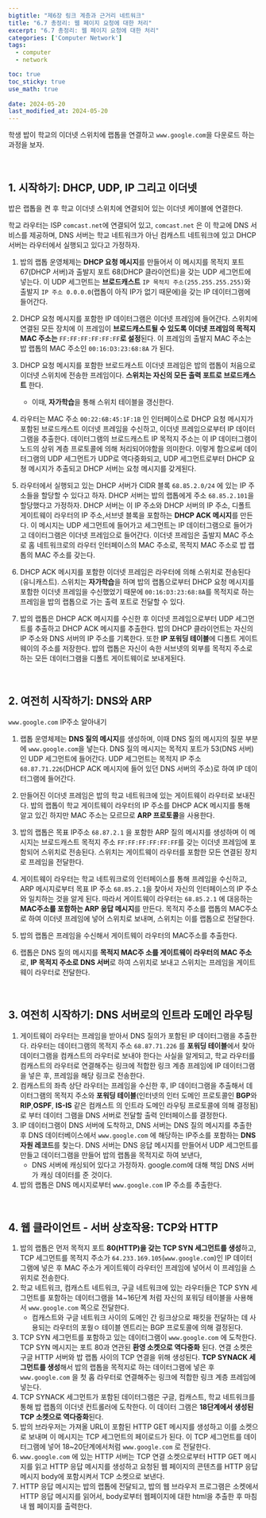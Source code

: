 ```yaml
---
bigtitle: "제6장 링크 계층과 근거리 네트워크"
title: "6.7 총정리: 웹 페이지 요청에 대한 처리"
excerpt: "6.7 총정리: 웹 페이지 요청에 대한 처리"
categories: ['Computer Network']
tags:
  - computer
  - network

toc: true
toc_sticky: true
use_math: true
 
date: 2024-05-20
last_modified_at: 2024-05-20
---
```

학생 밥이 학교의 이더넷 스위치에 랩톱을 연결하고 `www.google.com`을 다운로드 하는 과정을 보자.

<br/>

## 1. 시작하기: DHCP, UDP, IP 그리고 이더넷

밥은 랩톱을 켠 후 학교 이더넷 스위치에 연결되어 있는 이더넷 케이블에 연결한다.

학교 라우터는 ISP `comcast.net`에 연결되어 있고, `comcast.net` 은 이 학교에 DNS 서비스를 제공하며, DNS 서버는 학교 네트워크가 아닌 컴캐스트 네트워크에 있고 DHCP 서버는 라우터에서 실행되고 있다고 가정하자.

1. 밥의 랩톱 운영체제는 **DHCP 요청 메시지**를 만들어서 이 메시지를 목적지 포트 67(DHCP 서버)과 출발지 포트 68(DHCP 클라이언트)을 갖는 UDP 세그먼트에 넣는다.
   이 UDP 세그먼트는 **브로드캐스트** `IP 목적지 주소(255.255.255.255)`와 출발지 `IP 주소 0.0.0.0`(랩톱이 아직 IP가 없기 때문에)을 갖는 IP 데이터그램에 들어간다.

2. DHCP 요청 메시지를 포함한 IP 데이터그램은 이더넷 프레임에 들어간다.
   스위치에 연결된 모든 장치에 이 프레임이 **브로드캐스트될 수 있도록 이더넷 프레임의 목적지 MAC 주소는** `FF:FF:FF:FF:FF:FF`**로 설정**된다.
   이 프레임의 출발지 MAC 주소는 밥 랩톱의 MAC 주소인 `00:16:D3:23:68:8A` 가 된다.

3. DHCP 요청 메시지를 포함한 브로드캐스트 이더넷 프레임은 밥의 랩톱이 처음으로 이더넷 스위치에 전송한 프레임이다. **스위치는 자신의 모든 출력 포트로 브로드캐스트** 한다.
    - 이때, **자가학습**을 통해 스위치 테이블을 갱신한다.
4. 라우터는 MAC 주소 `00:22:6B:45:1F:1B` 인 인터페이스로 DHCP 요청 메시지가 포함된 브로드캐스트 이더넷 프레임을 수신하고, 이더넷 프레임으로부터 IP 데이터그램을 추출한다.
   데이터그램의 브로드캐스트 IP 목적지 주소는 이 IP 데이터그램이 노드의 상위 계층 프로토콜에 의해 처리되어야함을 의미한다.
   이렇게 함으로써 데이터그램의 UDP 세그먼트가 UDP로 역다중화되고, UDP 세그먼트로부터 DHCP 요쳥 메시지가 추출되고 DHCP 서버는 요청 메시지를 갖게된다.

5. 라우터에서 실행되고 있는 DHCP 서버가 CIDR 블록 `68.85.2.0/24` 에 있는 IP 주소들을 할당할 수 있다고 하자.
   DHCP 서버는 밥의 랩톱에게 주소 `68.85.2.101`을 할당했다고 가정하자.
   DHCP 서버는 이 IP 주소와 DHCP 서버의 IP 주소, 디폴트 게이트웨이 라우터의 IP 주소,서브넷 블록을 포함하는 **DHCP ACK 메시지**를 만든다.
   이 메시지는 UDP 세그먼트에 들어가고 세그먼트는 IP 데이터그램으로 들어가고 데이터그램은 이더넷 프레임으로 들어간다.
   이더넷 프레임은 출발지 MAC 주소로 홈 네트워크로의 라우터 인터페이스의 MAC 주소로, 목적지 MAC 주소로 밥 랩톱의 MAC 주소를 갖는다.

6. DHCP ACK 메시지를 포함한 이더넷 프레임은 라우터에 의해 스위치로 전송된다(유니캐스트).
   스위치는 **자가학습**을 하며 밥의 랩톱으로부터 DHCP 요청 메시지를 포함한 이더넷 프레임을 수신했었기 때문에 `00:16:D3:23:68:8A`를 목적지로 하는 프레임을 밥의 랩톱으로 가는 출력 포트로 전달할 수 있다.

7. 밥의 랩톱은 DHCP ACK 메시지를 수신한 후 이더넷 프레임으로부터 UDP 세그먼트를 추출하고 DHCP ACK 메시지를 추출한다.
   밥의 DHCP 클라이언트는 자신의 IP 주소와 DNS 서버의 IP 주소를 기록한다. 또한 **IP 포워딩 테이블**에 디폴트 게이트웨이의 주소를 저장한다.
   밥의 랩톱은 자신이 속한 서브넷의 외부를 목적지 주소로 하는 모든 데이터그램을 디폴트 게이트웨이로 보내게된다.

<br/>

## 2. 여전히 시작하기: DNS와 ARP

`www.google.com` IP주소 알아내기

1. 랩톱 운영체제는 **DNS 질의 메시지**를 생성하며, 이때 DNS 질의 메시지의 질문 부분에 `www.google.com`을 넣는다.
   DNS 질의 메시지는 목적지 포트가 53(DNS 서버)인 UDP 세그먼트에 들어간다.
   UDP 세그먼트는 목적지 IP 주소 `68.87.71.226`(DHCP ACK 메시지에 들어 있던 DNS 서버의 주소)로 하여 IP 데이터그램에 들어간다.

2. 만들어진 이더넷 프레임은 밥의 학교 네트워크에 있는 게이트웨이 라우터로 보내진다.
   밥의 랩톱이 학교 게이트웨이 라우터의 IP 주소를 DHCP ACK 메시지를 통해 알고 있긴 하지만 MAC 주소는 모르므로 **ARP 프로토콜**을 사용한다.

3. 밥의 랩톱은 목표 IP주소 `68.87.2.1` 을 포함한 ARP 질의 메시지를 생성하며 이 메시지는 브로드캐스트 목적지 주소 `FF:FF:FF:FF:FF:FF`를 갖는 이더넷 프레임에 포함되어 스위치로 전송된다.
   스위치는 게이트웨이 라우터를 포함한 모든 연결된 장치로 프레임을 전달한다.

4. 게이트웨이 라우터는 학교 네트워크로의 인터페이스를 통해 프레임을 수신하고, ARP 메시지로부터 목표 IP 주소 `68.85.2.1`을 찾아서 자신의 인터페이스의 IP 주소와 일치하는 것을 알게 된다.
   따라서 게이트웨이 라우터는 `68.85.2.1` 에 대응하는 **MAC주소를 포함하는 ARP 응답 메시지**를 만든다.
   목적지 주소를 랩톱의 MAC주소로 하여 이더넷 프레임에 넣어 스위치로 보내며, 스위치는 이를 랩톱으로 전달한다.
5. 밥의 랩톱은 프레임을 수신해서 게이트웨이 라우터의 MAC주소를 추출한다.
6. 랩톱은 DNS 질의 메시지를 **목적지 MAC주 소를 게이트웨이 라우터의 MAC 주소**로, **IP 목적지 주소로 DNS 서버**로 하여 스위치로 보내고 스위치는 프레임을 게이트웨이 라우터로 전달한다.

<br/>

## 3. 여전히 시작하기: DNS 서버로의 인트라 도메인 라우팅

1. 게이트웨이 라우터는 프레임을 받아서 DNS 질의가 포함된 IP 데이터그램을 추출한다.
   라우터는 데이터그램의 목적지 주소 `68.87.71.226` 를 **포워딩 테이블**에서 찾아 데이터그램을 컴캐스트의 라우터로 보내야 한다는 사실을 알게되고, 학교 라우터를 컴캐스트의 라우터로 연결해주는 링크에 적합한 링크 계층 프레임에 IP 데이터그램을 넣은 후, 프레임을 해당 링크로 전송한다.
2. 컴캐스트의 좌측 상단 라우터는 프레임을 수신한 후, IP 데이터그램을 추출해서 데이터그램의 목적지 주소와 **포워딩 테이블**(인터넷의 인터 도메인 프로토콜인 **BGP**와 **RIP**,**OSPF**, **IS-IS** 같은 컴캐스트 의 인트라 도메인 라우팅 프로토콜에 의해 결정됨)로 부터 데이터 그램을 DNS 서버로 전달할 출력 인터페이스를 결정한다.
3. IP 데이터그램이 DNS 서버에 도착하고, DNS 서버는 DNS 질의 메시지를 추출한 후 DNS 데이터베이스에서 `www.google.com` 에 해당하는 IP주소를 포함하는 **DNS 자원 레코드**를 찾는다.
   DNS 서버는 DNS 응답 메시지를 만들어서 UDP 세그먼트를 만들고 데이터그램을 만들어 밥의 랩톱을 목적지로 하여 보낸다,
    - DNS 서버에 캐싱되어 있다고 가정하자. google.com에 대해 책임 DNS 서버가 캐싱 데이터를 준 것이다.
4. 밥의 랩톱은 DNS 메시지로부터 `www.google.com` IP 주소를 추출한다.

<br/>

## 4. 웹 클라이언트 - 서버 상호작용: TCP와 HTTP

1. 밥의 랩톱은 먼저 목적지 포트 **80(HTTP)을 갖는 TCP SYN 세그먼트를 생성**하고, TCP 세그먼트를 목적지 주소가 `64.233.169.105`(`www.google.com`)인 IP 데이터그램에 넣은 후 MAC 주소가 게이트웨이 라우터인 프레임에 넣어서 이 프레임을 스위치로 전송한다.
2. 학교 네트워크, 컴캐스트 네트워크, 구글 네트워크에 있는 라우터들은 TCP SYN 세그먼트를 포함하는 데이터그램을 14~16단계 처럼 자신의 포워딩 테이블을 사용해서 `www.google.com` 쪽으로 전달한다.
    - 컴캐스트와 구글 네트워크 사이의 도메인 간 링크상으로 패킷을 전달하는 데 사용되는 라우터의 포웓ㅇ 테이블 엔트리는 BGP 프로토콜에 의해 결정된다.
3. TCP SYN 세그먼트를 포함하고 있는 데이터그램이 `www.google.com` 에 도착한다. TCP SYN 메시지는 포트 80과 연관된 **환영 소켓으로 역다중화** 된다.
   연결 소켓은 구글 HTTP 서버와 밥 랩톱 사이의 TCP 연결을 위해 생성된다.
   **TCP SYNACK 세그먼트를 생성**해서 밥의 랩톱을 목적지로 하는 데이터그램에 넣은 후 `www.google.com` 을 첫 홉 라우터로 연결해주는 링크에 적합한 링크 계층 프레임에 넣는다.
4. TCP SYNACK 세그먼트가 포함된 데이터그램은 구글, 컴캐스트, 학교 네트워크를 통해 밥 랩톱의 이더넷 컨트롤러에 도착한다. 이 데이터 그램은 **18단계에서 생성된 TCP 소켓으로 역다중화**된다.
5. 밥의 브라우저는 가져올 URL이 포함된 HTTP GET 메시지를 생성하고 이를 소켓으로 보내며 이 메시지는 TCP 세그먼트의 페이로드가 된다.
   이 TCP 세그먼트를 데이터그램에 넣어 18~20단계에서처럼 `www.google.com` 로 전달한다.
6. `www.google.com` 에 있는 HTTP 서버는 TCP 연결 소켓으로부터 HTTP GET 메시지를 읽고 HTTP 응답 메시지를 생성하고 요청된 웹 페이지의 콘텐츠를 HTTP 응답 메시지 body에 포함시켜서 TCP 소켓으로 보낸다.
7. HTTP 응답 메시지는 밥의 랩톱에 전달되고, 밥의 웹 브라우저 프로그램은 소켓에서 HTTP 응답 메시지를 읽어서, body로부터 웹페이지에 대한 html을 추출한 후 마침내 웹 페이지를 출력한다.